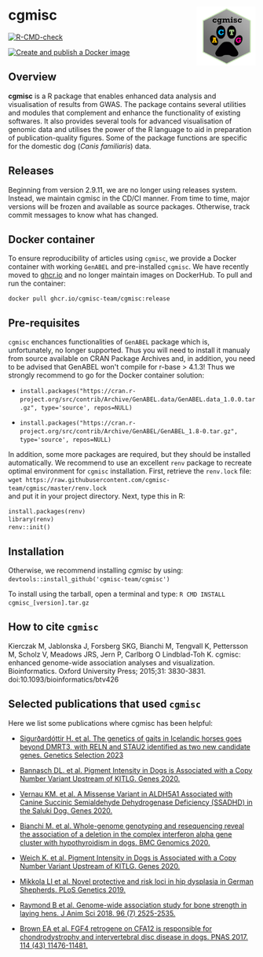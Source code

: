 <!-- badges: start -->

# cgmisc <img src="assets/cgmisc_logo_small.png" align="right" width="120" />
[![R-CMD-check](https://github.com/cgmisc-team/cgmisc/actions/workflows/R-CMD-check.yaml/badge.svg)](https://github.com/cgmisc-team/cgmisc/actions/workflows/R-CMD-check.yaml)
<!-- [![Coverage status](https://codecov.io/gh/cgmisc-team/cgmisc/branch/master/graph/badge.svg)](https://codecov.io/gh/cgmisc-team/cgmisc?branch=master) -->
[![Create and publish a Docker image](https://github.com/cgmisc-team/cgmisc/actions/workflows/main.yml/badge.svg)](https://github.com/cgmisc-team/cgmisc/actions/workflows/main.yml)
<!-- badges: end -->

## Overview

**cgmisc** is a R package that enables enhanced data analysis and visualisation of results from GWAS. The package contains several utilities and modules that complement and enhance the functionality of existing softwares. It also provides several tools for advanced visualisation of genomic data and utilises the power of the R language to aid in preparation of publication-quality figures. Some of the package functions are specific for the domestic dog (*Canis familiaris*) data.

## Releases
Beginning from version 2.9.11, we are no longer using releases system. Instead, we maintain cgmisc in the CD/CI manner. From time to time, major versions will be frozen and available as source packages. Otherwise, track commit messages to know what has changed.

## Docker container
To ensure reproducibility of articles using `cgmisc`, we provide a Docker container with working `GenABEL` and pre-installed `cgmisc`.
We have recently moved to [ghcr.io](https://github.com/orgs/cgmisc-team/packages?repo_name=cgmisc) and no longer maintain images on 
DockerHub. To pull and run the container:

```
docker pull ghcr.io/cgmisc-team/cgmisc:release
```

## Pre-requisites
`cgmisc` enchances functionalities of `GenABEL` package which is, unfortunately, no longer supported. Thus you will need to install it manualy from source available on CRAN Package Archives and, in addition, you need to be advised that GenABEL won't compile for r-base > 4.1.3! Thus we strongly recommend to go for the Docker container solution:

*  `install.packages("https://cran.r-project.org/src/contrib/Archive/GenABEL.data/GenABEL.data_1.0.0.tar.gz", type='source', repos=NULL)`  

*  `install.packages("https://cran.r-project.org/src/contrib/Archive/GenABEL/GenABEL_1.8-0.tar.gz", type='source', repos=NULL)`  

In addition, some more packages are required, but they should be installed automatically.
We recommend to use an excellent `renv` package to recreate optimal environment for `cgmisc` installation. First, retrieve the `renv.lock` file:  
```wget https://raw.githubusercontent.com/cgmisc-team/cgmisc/master/renv.lock```  
and put it in your project directory. Next, type this in R:
```
install.packages(renv)
library(renv)
renv::init()
```

## Installation 
Otherwise, we recommend installing *cgmisc* by using:
`devtools::install_github('cgmisc-team/cgmisc')`

To install using the tarball, open a terminal and type: 
`R CMD INSTALL cgmisc_[version].tar.gz`

## How to cite `cgmisc`
Kierczak M, Jablonska J, Forsberg SKG, Bianchi M, Tengvall K, Pettersson M, Scholz V, Meadows JRS, Jern P, Carlborg O Lindblad-Toh K. cgmisc: enhanced genome-wide association analyses and visualization. Bioinformatics. Oxford University Press; 2015;31: 3830-3831. 
doi:10.1093/bioinformatics/btv426

## Selected publications that used `cgmisc`

Here we list some publications where cgmisc has been helpful:
* [Sigurðardóttir H. et al. The genetics of gaits in Icelandic horses goes beyond DMRT3, with RELN and STAU2 identified as two new candidate genes. Genetics Selection 2023](https://link.springer.com/article/10.1186/s12711-023-00863-6)

* [Bannasch DL. et al. Pigment Intensity in Dogs is Associated with a Copy Number Variant Upstream of KITLG. Genes 2020.](https://www.mdpi.com/2073-4425/11/1/75)
  
* [Vernau KM. et al. A Missense Variant in ALDH5A1 Associated with Canine Succinic Semialdehyde Dehydrogenase Deficiency (SSADHD) in the Saluki Dog. Genes 2020.](https://www.mdpi.com/2073-4425/11/9/1033)
  
* [Bianchi M. et al. Whole-genome genotyping and resequencing reveal the association of a deletion in the complex interferon alpha gene cluster with hypothyroidism in dogs. BMC Genomics 2020.](https://bmcgenomics.biomedcentral.com/articles/10.1186/s12864-020-6700-3)

* [Weich K. et al. Pigment Intensity in Dogs is Associated with a Copy Number Variant Upstream of KITLG. Genes 2020.](https://doi.org/10.3390/genes11010075)

* [Mikkola LI et al. Novel protective and risk loci in hip dysplasia in German Shepherds. PLoS Genetics 2019.](https://doi.org/10.1371/journal.pgen.1008197)

* [Raymond B et al. Genome-wide association study for bone strength in laying hens. J Anim Sci 2018. 96 (7) 2525-2535.](https://doi.org/10.1093/jas/sky157)

* [Brown EA et al. FGF4 retrogene on CFA12 is responsible for chondrodystrophy and intervertebral disc disease in dogs. PNAS 2017. 114 (43) 11476-11481.](https://doi.org/10.1073/pnas.1709082114)

